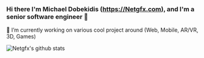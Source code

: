 ### Hi there I'm Michael Dobekidis (https://Netgfx.com), and I'm a senior software engineer 👋


🔭 I’m currently working on various cool project around (Web, Mobile, AR/VR, 3D, Games)


![Netgfx's github stats](https://github-readme-stats.vercel.app/api?username=netgfx&show_icons=true&theme=dark)


<!--
**netgfx/netgfx** is a ✨ _special_ ✨ repository because its `README.md` (this file) appears on your GitHub profile.

Here are some ideas to get you started:

- 🔭 I’m currently working on ...
- 🌱 I’m currently learning ...
- 👯 I’m looking to collaborate on ...
- 🤔 I’m looking for help with ...
- 💬 Ask me about ...
- 📫 How to reach me: ...
- 😄 Pronouns: ...
- ⚡ Fun fact: ...
-->
